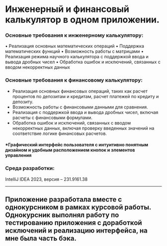 # Инженерный и финансовый калькулятор в одном приложении.

### Основные требования к инженерному калькулятору:
•	Реализация основных математических операций
•	Поддержка математических функций
•	Возможность работы с матрицами
•	Реализация режима научного калькулятора с поддержкой ввода и вывода дробных чисел
•	Обработка ошибок и исключений, связанных с вводом некорректных данных

### Основные требования к финансовому калькулятору:
- Реализация основных финансовых операций, таких как расчет процентов по депозитам и кредитам, расчет платежей по кредиту и депозиту.
- Возможность работы с финансовыми данными для сравнения.
- Реализация с поддержкой ввода и вывода дробных чисел, включая расчеты с финансовыми формулами.
- Обработка ошибок и исключений, связанных с вводом некорректных данных, включая проверку введенных значений на соответствие логике финансовых расчетов.

#### *Графический интерфейс пользователя с интуитивно понятным дизайном и удобным расположением кнопок и элементов управления

### Среда разработки: 
IntelliJ IDEA 2023, версия – 231.9161.38



------------------------------------------------------------------
## Приложение разработала вместе с однокурсником в рамках курсовой работы. Однокурсник выполнял работу по тестированию приложения с доработкой исключений и реализацию интерфейса, на мне была часть бэка.

